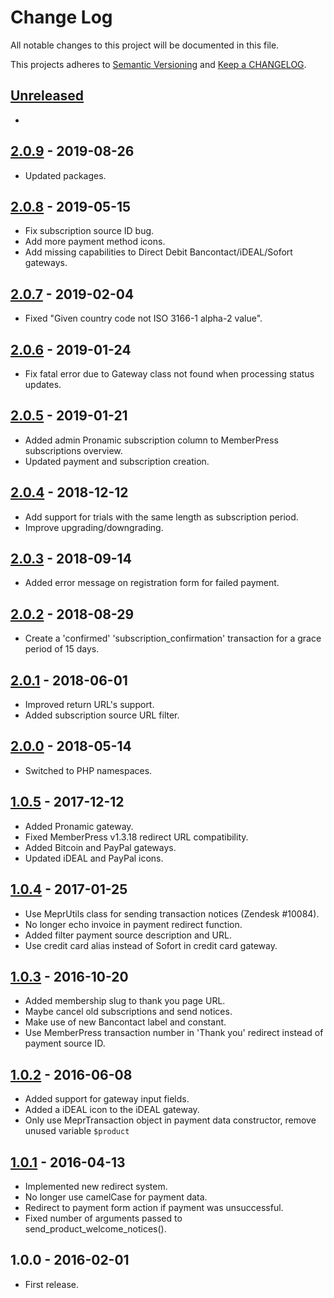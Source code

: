 # Change Log

All notable changes to this project will be documented in this file.

This projects adheres to [Semantic Versioning](http://semver.org/) and [Keep a CHANGELOG](http://keepachangelog.com/).

## [Unreleased][unreleased]
-

## [2.0.9] - 2019-08-26
- Updated packages.

## [2.0.8] - 2019-05-15
- Fix subscription source ID bug.
- Add more payment method icons.
- Add missing capabilities to Direct Debit Bancontact/iDEAL/Sofort gateways.

## [2.0.7] - 2019-02-04
- Fixed "Given country code not ISO 3166-1 alpha-2 value".

## [2.0.6] - 2019-01-24
- Fix fatal error due to Gateway class not found when processing status updates.

## [2.0.5] - 2019-01-21
- Added admin Pronamic subscription column to MemberPress subscriptions overview.
- Updated payment and subscription creation.

## [2.0.4] - 2018-12-12
- Add support for trials with the same length as subscription period.
- Improve upgrading/downgrading.

## [2.0.3] - 2018-09-14
- Added error message on registration form for failed payment.

## [2.0.2] - 2018-08-29
- Create a 'confirmed' 'subscription_confirmation' transaction for a grace period of 15 days.

## [2.0.1] - 2018-06-01
- Improved return URL's support.
- Added subscription source URL filter.

## [2.0.0] - 2018-05-14
- Switched to PHP namespaces.

## [1.0.5] - 2017-12-12
- Added Pronamic gateway.
- Fixed MemberPress v1.3.18 redirect URL compatibility.
- Added Bitcoin and PayPal gateways.
- Updated iDEAL and PayPal icons.

## [1.0.4] - 2017-01-25
- Use MeprUtils class for sending transaction notices (Zendesk #10084).
- No longer echo invoice in payment redirect function.
- Added filter payment source description and URL.
- Use credit card alias instead of Sofort in credit card gateway.

## [1.0.3] - 2016-10-20
- Added membership slug to thank you page URL.
- Maybe cancel old subscriptions and send notices.
- Make use of new Bancontact label and constant.
- Use MemberPress transaction number in 'Thank you' redirect instead of payment source ID.

## [1.0.2] - 2016-06-08
- Added support for gateway input fields.
- Added a iDEAL icon to the iDEAL gateway.
- Only use MeprTransaction object in payment data constructor, remove unused variable `$product`

## [1.0.1] - 2016-04-13
- Implemented new redirect system.
- No longer use camelCase for payment data.
- Redirect to payment form action if payment was unsuccessful.
- Fixed number of arguments passed to send_product_welcome_notices().

## 1.0.0 - 2016-02-01
- First release.

[unreleased]: https://github.com/wp-pay-extensions/memberpress/compare/2.0.9...HEAD
[2.0.9]: https://github.com/wp-pay-extensions/memberpress/compare/2.0.8...2.0.9
[2.0.8]: https://github.com/wp-pay-extensions/memberpress/compare/2.0.7...2.0.8
[2.0.7]: https://github.com/wp-pay-extensions/memberpress/compare/2.0.6...2.0.7
[2.0.6]: https://github.com/wp-pay-extensions/memberpress/compare/2.0.5...2.0.6
[2.0.5]: https://github.com/wp-pay-extensions/memberpress/compare/2.0.4...2.0.5
[2.0.4]: https://github.com/wp-pay-extensions/memberpress/compare/2.0.3...2.0.4
[2.0.3]: https://github.com/wp-pay-extensions/memberpress/compare/2.0.2...2.0.3
[2.0.2]: https://github.com/wp-pay-extensions/memberpress/compare/2.0.1...2.0.2
[2.0.1]: https://github.com/wp-pay-extensions/memberpress/compare/2.0.0...2.0.1
[2.0.0]: https://github.com/wp-pay-extensions/memberpress/compare/1.0.5...2.0.0
[1.0.5]: https://github.com/wp-pay-extensions/memberpress/compare/1.0.4...1.0.5
[1.0.4]: https://github.com/wp-pay-extensions/memberpress/compare/1.0.3...1.0.4
[1.0.3]: https://github.com/wp-pay-extensions/memberpress/compare/1.0.2...1.0.3
[1.0.2]: https://github.com/wp-pay-extensions/memberpress/compare/1.0.1...1.0.2
[1.0.1]: https://github.com/wp-pay-extensions/memberpress/compare/1.0.0...1.0.1

